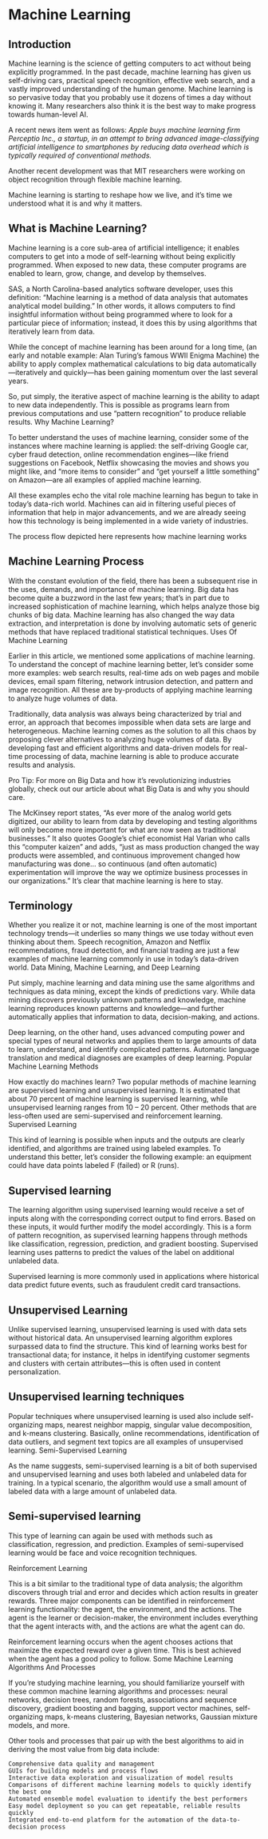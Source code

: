 Machine Learning
==========================

## Introduction 

Machine learning is the science of getting computers to act without being explicitly programmed. In the past decade, machine learning has given us self-driving cars, practical speech recognition, effective web search, and a vastly improved understanding of the human genome. Machine learning is so pervasive today that you probably use it dozens of times a day without knowing it. Many researchers also think it is the best way to make progress towards human-level AI. 

A recent news item went as follows: *Apple buys machine learning firm Perceptio Inc., a startup, in an attempt to bring advanced image-classifying artificial intelligence to smartphones by reducing data overhead which is typically required of conventional methods.* 

Another recent development was that MIT researchers were working on object recognition through flexible machine learning.

Machine learning is starting to reshape how we live, and it’s time we understood what it is and why it matters.

## What is Machine Learning?

Machine learning is a core sub-area of artificial intelligence; it enables computers to get into a mode of self-learning without being explicitly programmed. When exposed to new data, these computer programs are enabled to learn, grow, change, and develop by themselves.

SAS, a North Carolina-based analytics software developer, uses this definition: “Machine learning is a method of data analysis that automates analytical model building.” In other words, it allows computers to find insightful information without being programmed where to look for a particular piece of information; instead, it does this by using algorithms that iteratively learn from data.

While the concept of machine learning has been around for a long time, (an early and notable example: Alan Turing’s famous WWII Enigma Machine) the ability to apply complex mathematical calculations to big data automatically—iteratively and quickly—has been gaining momentum over the last several years.

So, put simply, the iterative aspect of machine learning is the ability to adapt to new data independently. This is possible as programs learn from previous computations and use “pattern recognition” to produce reliable results.
Why Machine Learning?

To better understand the uses of machine learning, consider some of the instances where machine learning is applied: the self-driving Google car, cyber fraud detection, online recommendation engines—like friend suggestions on Facebook, Netflix showcasing the movies and shows you might like, and “more items to consider” and “get yourself a little something” on Amazon—are all examples of applied machine learning.

All these examples echo the vital role machine learning has begun to take in today’s data-rich world. Machines can aid in filtering useful pieces of information that help in major advancements, and we are already seeing how this technology is being implemented in a wide variety of industries.

The process flow depicted here represents how machine learning works

## Machine Learning Process

With the constant evolution of the field, there has been a subsequent rise in the uses, demands, and importance of machine learning. Big data has become quite a buzzword in the last few years; that’s in part due to increased sophistication of machine learning, which helps analyze those big chunks of big data. Machine learning has also changed the way data extraction, and interpretation is done by involving automatic sets of generic methods that have replaced traditional statistical techniques.
Uses Of Machine Learning

Earlier in this article, we mentioned some applications of machine learning. To understand the concept of machine learning better, let’s consider some more examples: web search results, real-time ads on web pages and mobile devices, email spam filtering, network intrusion detection, and pattern and image recognition. All these are by-products of applying machine learning to analyze huge volumes of data.

Traditionally, data analysis was always being characterized by trial and error, an approach that becomes impossible when data sets are large and heterogeneous. Machine learning comes as the solution to all this chaos by proposing clever alternatives to analyzing huge volumes of data. By developing fast and efficient algorithms and data-driven models for real-time processing of data, machine learning is able to produce accurate results and analysis.

Pro Tip: For more on Big Data and how it’s revolutionizing industries globally, check out our article about what Big Data is and why you should care.

The McKinsey report states, “As ever more of the analog world gets digitized, our ability to learn from data by developing and testing algorithms will only become more important for what are now seen as traditional businesses.” It also quotes Google’s chief economist Hal Varian who calls this “computer kaizen” and adds, “just as mass production changed the way products were assembled, and continuous improvement changed how manufacturing was done… so continuous (and often automatic) experimentation will improve the way we optimize business processes in our organizations.” It’s clear that machine learning is here to stay.

## Terminology

Whether you realize it or not, machine learning is one of the most important technology trends—it underlies so many things we use today without even thinking about them. Speech recognition, Amazon and Netflix recommendations, fraud detection, and financial trading are just a few examples of machine learning commonly in use in today’s data-driven world.
Data Mining, Machine Learning, and Deep Learning

Put simply, machine learning and data mining use the same algorithms and techniques as data mining, except the kinds of predictions vary. While data mining discovers previously unknown patterns and knowledge, machine learning reproduces known patterns and knowledge—and further automatically applies that information to data, decision-making, and actions.

Deep learning, on the other hand, uses advanced computing power and special types of neural networks and applies them to large amounts of data to learn, understand, and identify complicated patterns. Automatic language translation and medical diagnoses are examples of deep learning.
Popular Machine Learning Methods

How exactly do machines learn? Two popular methods of machine learning are supervised learning and unsupervised learning. It is estimated that about 70 percent of machine learning is supervised learning, while unsupervised learning ranges from 10 – 20 percent. Other methods that are less-often used are semi-supervised and reinforcement learning. 
Supervised Learning

This kind of learning is possible when inputs and the outputs are clearly identified, and algorithms are trained using labeled examples. To understand this better, let’s consider the following example: an equipment could have data points labeled F (failed) or R (runs).

## Supervised learning

The learning algorithm using supervised learning would receive a set of inputs along with the corresponding correct output to find errors. Based on these inputs, it would further modify the model accordingly. This is a form of pattern recognition, as supervised learning happens through methods like classification, regression, prediction, and gradient boosting. Supervised learning uses patterns to predict the values of the label on additional unlabeled data.

Supervised learning is more commonly used in applications where historical data predict future events, such as fraudulent credit card transactions.

## Unsupervised Learning

Unlike supervised learning, unsupervised learning is used with data sets without historical data. An unsupervised learning algorithm explores surpassed data to find the structure. This kind of learning works best for transactional data; for instance, it helps in identifying customer segments and clusters with certain attributes—this is often used in content personalization.

## Unsupervised learning techniques

Popular techniques where unsupervised learning is used also include self-organizing maps, nearest neighbor mappig, singular value decomposition, and k-means clustering. Basically, online recommendations, identification of data outliers, and segment text topics are all examples of unsupervised learning.
Semi-Supervised Learning

As the name suggests, semi-supervised learning is a bit of both supervised and unsupervised learning and uses both labeled and unlabeled data for training. In a typical scenario, the algorithm would use a small amount of labeled data with a large amount of unlabeled data.

## Semi-supervised learning

This type of learning can again be used with methods such as classification, regression, and prediction. Examples of semi-supervised learning would be face and voice recognition techniques.

Reinforcement Learning

This is a bit similar to the traditional type of data analysis; the algorithm discovers through trial and error and decides which action results in greater rewards. Three major components can be identified in reinforcement learning functionality: the agent, the environment, and the actions. The agent is the learner or decision-maker, the environment includes everything that the agent interacts with, and the actions are what the agent can do.

Reinforcement learning occurs when the agent chooses actions that maximize the expected reward over a given time. This is best achieved when the agent has a good policy to follow.
Some Machine Learning Algorithms And Processes

If you’re studying machine learning, you should familiarize yourself with these common machine learning algorithms and processes: neural networks, decision trees, random forests, associations and sequence discovery, gradient boosting and bagging, support vector machines, self-organizing maps, k-means clustering, Bayesian networks, Gaussian mixture models, and more.

Other tools and processes that pair up with the best algorithms to aid in deriving the most value from big data include:

    Comprehensive data quality and management
    GUIs for building models and process flows
    Interactive data exploration and visualization of model results
    Comparisons of different machine learning models to quickly identify the best one
    Automated ensemble model evaluation to identify the best performers
    Easy model deployment so you can get repeatable, reliable results quickly
    Integrated end-to-end platform for the automation of the data-to-decision process

